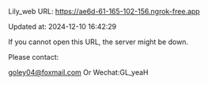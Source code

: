 Lily_web URL: https://ae6d-61-165-102-156.ngrok-free.app

Updated at: 2024-12-10 16:42:29

If you cannot open this URL, the server might be down.

Please contact: 

goley04@foxmail.com Or Wechat:GL_yeaH